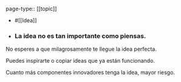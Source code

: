page-type:: [[topic]]

- #[[Idea]]

- ### La idea no es tan importante como piensas.

No esperes a que milagrosamente te llegue la idea perfecta.

Puedes inspirarte o copiar ideas que ya están funcionando.

Cuanto más componentes innovadores tenga la idea, mayor riesgo.



